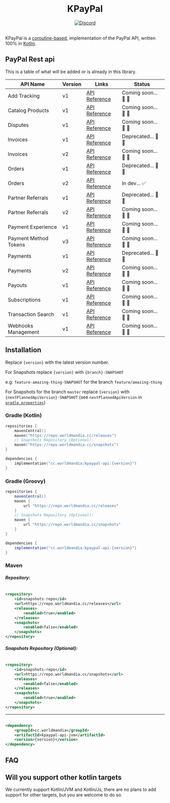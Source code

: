 <div align="center">
 <h1>KPayPal</h1>
 <div>
  <a href="https://discord.worldmandia.cc/">
   <img alt="Discord" src="https://img.shields.io/badge/Discord-WorldMandia-738bd7.svg?style=square" />
  </a>
 </div>
 <br>
</div>

KPayPal is a [coroutine-based](https://kotlinlang.org/docs/reference/coroutines-overview.html), implementation
of the PayPal API, written 100% in [Kotlin](https://kotlinlang.org/).

## PayPal Rest api

This is a table of what will be added or is already in this library.

| API Name              | Version | Links                                                                             | Status               |
|-----------------------|---------|-----------------------------------------------------------------------------------|----------------------|
| Add Tracking          | v1      | [API Reference](https://developer.paypal.com/docs/api/tracking/v1/)               | Coming soon... 🚧 🚧 |
| Catalog Products      | v1      | [API Reference](https://developer.paypal.com/docs/api/catalog-products/v1/)       | Coming soon... 🚧 🚧 |
| Disputes              | v1      | [API Reference](https://developer.paypal.com/docs/api/customer-disputes/v1/)      | Coming soon... 🚧 🚧 |
| Invoices              | v1      | [API Reference](https://developer.paypal.com/docs/api/invoicing/v1/)              | Deprecated... 📛 📛  |
| Invoices              | v2      | [API Reference](https://developer.paypal.com/docs/api/invoicing/v2/)              | Coming soon... 🚧 🚧 |
| Orders                | v1      | [API Reference](https://developer.paypal.com/docs/api/orders/v1/)                 | Deprecated... 📛 📛  |
| Orders                | v2      | [API Reference](https://developer.paypal.com/docs/api/orders/v2/)                 | In dev... ✅          |
| Partner Referrals     | v1      | [API Reference](https://developer.paypal.com/docs/api/partner-referrals/v1/)      | Deprecated... 📛 📛  |
| Partner Referrals     | v2      | [API Reference](https://developer.paypal.com/docs/api/partner-referrals/v2/)      | Coming soon... 🚧 🚧 |
| Payment Experience    | v1      | [API Reference](https://developer.paypal.com/docs/api/payment-experience/v1/)     | Coming soon... 🚧 🚧 |
| Payment Method Tokens | v3      | [API Reference](https://developer.paypal.com/docs/api/payment-tokens/v3/)         | Coming soon... 🚧 🚧 |
| Payments              | v1      | [API Reference](https://developer.paypal.com/docs/api/payments/v1/)               | Deprecated... 📛 📛  |
| Payments              | v2      | [API Reference](https://developer.paypal.com/docs/api/payments/v2/)               | Coming soon... 🚧 🚧 |
| Payouts               | v1      | [API Reference](https://developer.paypal.com/docs/api/payments.payouts-batch/v1/) | Coming soon... 🚧 🚧 |
| Subscriptions         | v1      | [API Reference](https://developer.paypal.com/docs/api/subscriptions/v1/)          | Coming soon... 🚧 🚧 |
| Transaction Search    | v1      | [API Reference](https://developer.paypal.com/docs/api/transaction-search/v1/)     | Coming soon... 🚧 🚧 |
| Webhooks Management   | v1      | [API Reference](https://developer.paypal.com/docs/api/webhooks/v1/)               | Coming soon... 🚧 🚧 |

## Installation

Replace `{version}` with the latest version number.

For Snapshots replace `{version}` with `{branch}-SNAPSHOT`

e.g: `feature-amazing-thing-SNAPSHOT` for the branch `feature/amazing-thing`

For Snapshots for the branch `master` replace `{version}` with `{nextPlannedApiVersion}-SNAPSHOT` (see `nextPlannedApiVersion`
in [`gradle.properties`](../gradle.properties))

### Gradle (Kotlin)

```kotlin
repositories {
    mavenCentral()
    maven("https://repo.worldmandia.cc/releases")
    // Snapshots Repository (Optional):
    maven("https://repo.worldmandia.cc/snapshots")
}

dependencies {
    implementation("cc.worldmandia:kpaypal-api:{version}")
}
```

### Gradle (Groovy)

```groovy
repositories {
    mavenCentral()
    maven {
        url "https://repo.worldmandia.cc/releases"
    }
    // Snapshots Repository (Optional):
    maven {
        url "https://repo.worldmandia.cc/snapshots"
    }
}

dependencies {
    implementation("cc.worldmandia:kpaypal-api:{version}")
}
```

### Maven

##### Repository:

```xml

<repository>
    <id>snapshots-repo</id>
    <url>https://repo.worldmandia.cc/releases</url>
    <releases>
        <enabled>true</enabled>
    </releases>
    <snapshots>
        <enabled>false</enabled>
    </snapshots>
</repository>
```

##### Snapshots Repository (Optional):

```xml

<repository>
    <id>snapshots-repo</id>
    <url>https://repo.worldmandia.cc/snapshots</url>
    <releases>
        <enabled>false</enabled>
    </releases>
    <snapshots>
        <enabled>true</enabled>
    </snapshots>
</repository>
```

---

```xml

<dependency>
    <groupId>cc.worldmandia</groupId>
    <artifactId>kpaypal-api-jvm</artifactId>
    <version>{version}</version>
</dependency>
```

## FAQ

## Will you support other kotlin targets

We currently support Kotlin/JVM and Kotlin/Js, there are no plans to add support for other targets, but you are welcome to do so.
